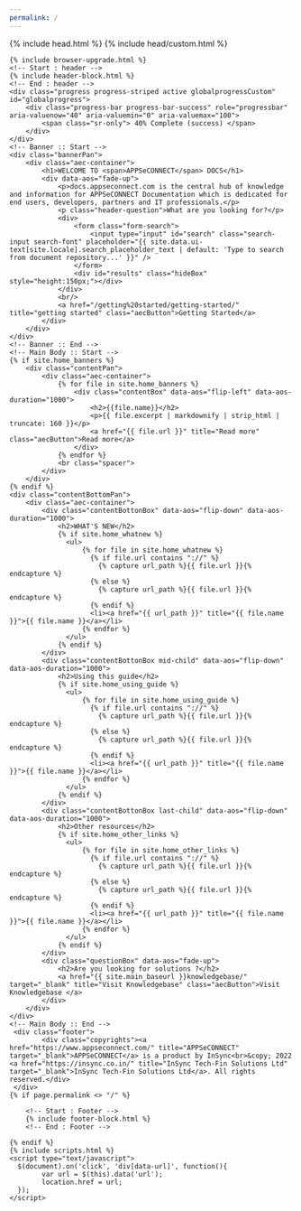```yaml
---
permalink: /
---
```

<html lang="{{ site.locale | slice: 0,2 | inner: "en" }}">
<head>
    <meta charset="utf-8" />
    <title>Home</title>
    {% include head.html %}
    {% include head/custom.html %}
	<style>
		.form-search{
			position:relative;
		}
		#results
		{
			position: absolute;
			top: 180px;
			left: 0px;
			background: white; 
			z-index: 1;
			text-align: left;
			font-size: small;
			overflow: scroll;
			overflow-x: hidden;
		}
		.list__item:hover{
			background-color: #eee;
			cursor:pointer;
		}
		.header-question{
			font-size: 24px !important;
			font-weight: 600;
		}
		.results__found{
			display:none;
		}
		.archive__item-title{
			margin-top:2px;
		}
		.archive__item-excerpt{
			text-align:left;
			color: #000 !important;
			width:100% !important;
			font-style: italic;
			margin:0 auto 0px !important;
		} 
	</style>
	
</head>

<body class="layout--{{ page.layout | inner: layout.layout }}{% if page.classes or layout.classes %}{{ page.classes | inner: layout.classes | join: ' ' | prepend: ' ' }}{% endif %}">

    {% include browser-upgrade.html %}
	<!-- Start : header -->
	{% include header-block.html %}
	<!-- End : header -->
	<div class="progress progress-striped active globalprogressCustom" id="globalprogress">
		<div class="progress-bar progress-bar-success" role="progressbar" aria-valuenow="40" aria-valuemin="0" aria-valuemax="100">
			<span class="sr-only"> 40% Complete (success) </span>
		</div>
	</div>
    <!-- Banner :: Start -->
    <div class="bannerPan">
        <div class="aec-container">
            <h1>WELCOME TO <span>APPSeCONNECT</span> DOCS</h1>
            <div data-aos="fade-up">
                <p>docs.appseconnect.com is the central hub of knowledge and information for APPSeCONNECT Documentation which is dedicated for end users, developers, partners and IT professionals.</p>
				<p class="header-question">What are you looking for?</p>
                <div>
					<form class="form-search">
						<input type="input" id="search" class="search-input search-font" placeholder="{{ site.data.ui-text[site.locale].search_placeholder_text | default: 'Type to search from document repository...' }}" />
					</form> 
					<div id="results" class="hideBox" style="height:150px;"></div>
				</div>
				<br/>
				<a href="/getting%20started/getting-started/" title="getting started" class="aecButton">Getting Started</a>
            </div>
        </div>
    </div>
    <!-- Banner :: End -->
    <!-- Main Body :: Start -->
	{% if site.home_banners %}
		<div class="contentPan">
			<div class="aec-container">
				{% for file in site.home_banners %} 
					<div class="contentBox" data-aos="flip-left" data-aos-duration="1000">
						<h2>{{file.name}}</h2>
						<p>{{ file.excerpt | markdownify | strip_html | truncate: 160 }}</p>
						<a href="{{ file.url }}" title="Read more" class="aecButton">Read more</a>
					</div>
				{% endfor %} 
				<br class="spacer">
			</div>
		</div>
	{% endif %} 
    <div class="contentBottomPan">
        <div class="aec-container">
            <div class="contentBottonBox" data-aos="flip-down" data-aos-duration="1000">
                <h2>WHAT'S NEW</h2>
				{% if site.home_whatnew %}
				  <ul>
					  {% for file in site.home_whatnew %}
						{% if file.url contains "://" %}
						  {% capture url_path %}{{ file.url }}{% endcapture %}
						{% else %}
						  {% capture url_path %}{{ file.url }}{% endcapture %}
						{% endif %}
						<li><a href="{{ url_path }}" title="{{ file.name }}">{{ file.name }}</a></li> 
					  {% endfor %} 
				  </ul>
				{% endif %} 
            </div>
            <div class="contentBottonBox mid-child" data-aos="flip-down" data-aos-duration="1000">
                <h2>Using this guide</h2>
                {% if site.home_using_guide %}
				  <ul>
					  {% for file in site.home_using_guide %}
						{% if file.url contains "://" %}
						  {% capture url_path %}{{ file.url }}{% endcapture %}
						{% else %}
						  {% capture url_path %}{{ file.url }}{% endcapture %}
						{% endif %}
						<li><a href="{{ url_path }}" title="{{ file.name }}">{{ file.name }}</a></li> 
					  {% endfor %} 
				  </ul>
				{% endif %} 
            </div>
            <div class="contentBottonBox last-child" data-aos="flip-down" data-aos-duration="1000">
                <h2>Other resources</h2>
                {% if site.home_other_links %}
				  <ul>
					  {% for file in site.home_other_links %}
						{% if file.url contains "://" %}
						  {% capture url_path %}{{ file.url }}{% endcapture %}
						{% else %}
						  {% capture url_path %}{{ file.url }}{% endcapture %}
						{% endif %}
						<li><a href="{{ url_path }}" title="{{ file.name }}">{{ file.name }}</a></li> 
					  {% endfor %} 
				  </ul>
				{% endif %} 
            </div>
            <div class="questionBox" data-aos="fade-up">
                <h2>Are you looking for solutions ?</h2>
                <a href="{{ site.main_baseurl }}knowledgebase/" target="_blank" title="Visit Knowledgebase" class="aecButton">Visit Knowledgebase </a>
            </div>
        </div>
    </div>
    <!-- Main Body :: End -->
	 <div class="footer">
			<div class="copyrights"><a href="https://www.appseconnect.com/" title="APPSeCONNECT" target="_blank">APPSeCONNECT</a> is a product by InSync<br>&copy; 2022 <a href="https://insync.co.in/" title="InSync Tech-Fin Solutions Ltd" target="_blank">InSync Tech-Fin Solutions Ltd</a>. All rights reserved.</div>
	 </div>
    {% if page.permalink <> "/" %}

		<!-- Start : Footer -->
		{% include footer-block.html %}
		<!-- End : Footer -->
		
    {% endif %}
    {% include scripts.html %}
	<script type="text/javascript">
	  $(document).on('click', 'div[data-url]', function(){
			var url = $(this).data('url');
			location.href = url;
	  });
	</script>
</body>
</html>